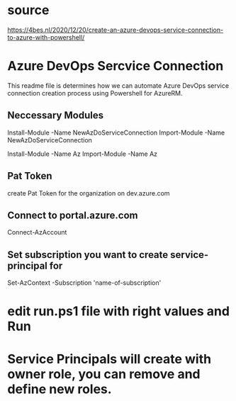 # source
https://4bes.nl/2020/12/20/create-an-azure-devops-service-connection-to-azure-with-powershell/

# Azure DevOps Sercvice Connection 
This readme file is determines how we can automate Azure DevOps service connection creation process using Powershell for AzureRM.

## Neccessary Modules
Install-Module -Name NewAzDoServiceConnection
Import-Module -Name NewAzDoServiceConnection

Install-Module -Name Az
Import-Module -Name Az

## Pat Token
create Pat Token for the organization on dev.azure.com

## Connect to portal.azure.com
Connect-AzAccount

## Set subscription you want to create service-principal for
Set-AzContext -Subscription 'name-of-subscription'

# edit run.ps1 file with right values and Run

# Service Principals will create with owner role, you can remove and define new roles.

